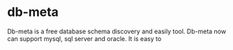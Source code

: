 db-meta
=======

Db-meta is a free database schema discovery and easily tool. Db-meta now can support mysql, sql server and oracle. It is easy to
